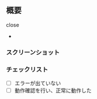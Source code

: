 ## 概要
<!-- 以下にissueを記載 (close #xxx)-->
close 

<!-- 以下にプルリクの内容を記載 -->
- 

### スクリーンショット
<!-- 見て分かる変更の場合はスクリーンショットを添付する -->


### チェックリスト
<!-- 以下 項目を確認する -->
- [ ] エラーが出ていない
- [ ] 動作確認を行い、正常に動作した

